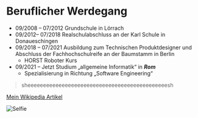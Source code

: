 # Beruflicher Werdegang
* 09/2008 – 07/2012 Grundschule in Lörrach
* 09/2012– 07/2018 Realschulabschluss an der Karl Schule in Donaueschingen
* 09/2018 – 07/2021 Ausbildung zum Technischen Produktdesigner
und Abschluss der Fachhochschulreife an der
Baumstamm in Berlin
    * HORST Roboter Kurs
* 09/2021 – Jetzt Studium „allgemeine Informatik“ in ***Rom***
    * Spezialisierung in Richtung „Software
Engineering“

> sheeeeeeeeeeeeeeeeeeeeeeeeeeeeeeeeeeeeeeeeeeeeesh


[Mein Wikipedia Artikel](https://de.wikipedia.org/wiki/Apache_207 "sheeeesh")



![Selfie](https://galaxiamilitar.es/wp-content/uploads/2017/08/ah_64_apache_Helicopter.jpg "selfie")